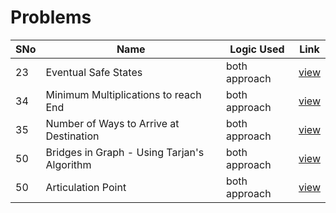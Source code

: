 # Problems

SNo | Name | Logic Used | Link |
----|------|------------|------|
23 | Eventual Safe States | both approach | [view](%2323_Eventual_Safe_States.cpp)
34 | Minimum Multiplications to reach End | both approach | [view](%2334_Minimum_Multiplications_to_reach_End.cpp)
35 | Number of Ways to Arrive at Destination | both approach | [view](%2335_Number_of_Ways_to_Arrive_at_Destination.cpp)
50 | Bridges in Graph - Using Tarjan's Algorithm | both approach | [view](%2350_Critical_Connections_in_a_Network.cpp)
50 | Articulation Point | both approach | [view](%2350_Critical_Connections_in_a_Network.cpp)
